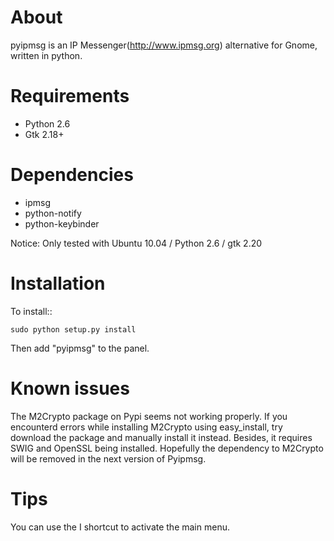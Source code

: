 About
=====
pyipmsg is an IP Messenger(http://www.ipmsg.org) alternative for Gnome, written in python.


Requirements
============
 * Python 2.6
 * Gtk 2.18+


Dependencies
============
 * ipmsg
 * python-notify
 * python-keybinder

Notice: Only tested with Ubuntu 10.04 / Python 2.6 / gtk 2.20


Installation
============
To install::

    sudo python setup.py install

Then add "pyipmsg" to the panel.


Known issues
============
The M2Crypto package on Pypi seems not working properly.
If you encounterd errors while installing M2Crypto using easy_install,
try download the package and manually install it instead.
Besides, it requires SWIG and OpenSSL being installed.
Hopefully the dependency to M2Crypto will be removed in the next version of Pyipmsg.


Tips
====
You can use the <Meta>I shortcut to activate the main menu.

